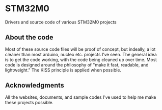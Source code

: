 # STM32M0

Drivers and source code of various STM32M0 projects

## About the code

Most of these source code files will be proof of concept, but indeally, a lot cleaner than most arduino, nucleo etc. projects
I've seen. The general idea is to get the code working, with the code being cleaned 
up over time. Most code is designed around the philosophy of "make it fast, readable, and lightweight." The KISS principle
is applied when possible.

## Acknowledgments

All the websites, documents, and sample codes I've used to help me make these projects possible.

